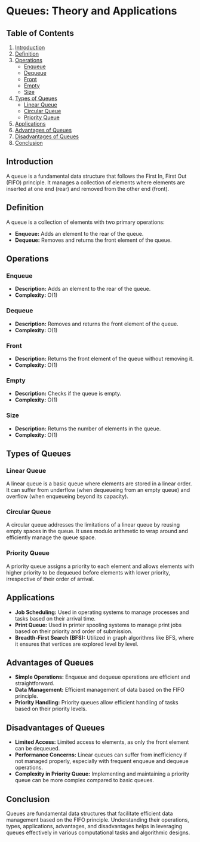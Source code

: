 # Queues: Theory and Applications

## Table of Contents
1. [Introduction](#introduction)
2. [Definition](#definition)
3. [Operations](#operations)
   - [Enqueue](#enqueue)
   - [Dequeue](#dequeue)
   - [Front](#front)
   - [Empty](#empty)
   - [Size](#size)
4. [Types of Queues](#types-of-queues)
   - [Linear Queue](#linear-queue)
   - [Circular Queue](#circular-queue)
   - [Priority Queue](#priority-queue)
5. [Applications](#applications)
6. [Advantages of Queues](#advantages-of-queues)
7. [Disadvantages of Queues](#disadvantages-of-queues)
8. [Conclusion](#conclusion)

## Introduction
A queue is a fundamental data structure that follows the First In, First Out (FIFO) principle. It manages a collection of elements where elements are inserted at one end (rear) and removed from the other end (front).

## Definition
A queue is a collection of elements with two primary operations:
- **Enqueue:** Adds an element to the rear of the queue.
- **Dequeue:** Removes and returns the front element of the queue.

## Operations

### Enqueue
- **Description:** Adds an element to the rear of the queue.
- **Complexity:** O(1)

### Dequeue
- **Description:** Removes and returns the front element of the queue.
- **Complexity:** O(1)

### Front
- **Description:** Returns the front element of the queue without removing it.
- **Complexity:** O(1)

### Empty
- **Description:** Checks if the queue is empty.
- **Complexity:** O(1)

### Size
- **Description:** Returns the number of elements in the queue.
- **Complexity:** O(1)

## Types of Queues

### Linear Queue
A linear queue is a basic queue where elements are stored in a linear order. It can suffer from underflow (when dequeueing from an empty queue) and overflow (when enqueueing beyond its capacity).

### Circular Queue
A circular queue addresses the limitations of a linear queue by reusing empty spaces in the queue. It uses modulo arithmetic to wrap around and efficiently manage the queue space.

### Priority Queue
A priority queue assigns a priority to each element and allows elements with higher priority to be dequeued before elements with lower priority, irrespective of their order of arrival.

## Applications
- **Job Scheduling:** Used in operating systems to manage processes and tasks based on their arrival time.
- **Print Queue:** Used in printer spooling systems to manage print jobs based on their priority and order of submission.
- **Breadth-First Search (BFS):** Utilized in graph algorithms like BFS, where it ensures that vertices are explored level by level.

## Advantages of Queues
- **Simple Operations:** Enqueue and dequeue operations are efficient and straightforward.
- **Data Management:** Efficient management of data based on the FIFO principle.
- **Priority Handling:** Priority queues allow efficient handling of tasks based on their priority levels.

## Disadvantages of Queues
- **Limited Access:** Limited access to elements, as only the front element can be dequeued.
- **Performance Concerns:** Linear queues can suffer from inefficiency if not managed properly, especially with frequent enqueue and dequeue operations.
- **Complexity in Priority Queue:** Implementing and maintaining a priority queue can be more complex compared to basic queues.

## Conclusion
Queues are fundamental data structures that facilitate efficient data management based on the FIFO principle. Understanding their operations, types, applications, advantages, and disadvantages helps in leveraging queues effectively in various computational tasks and algorithmic designs.
